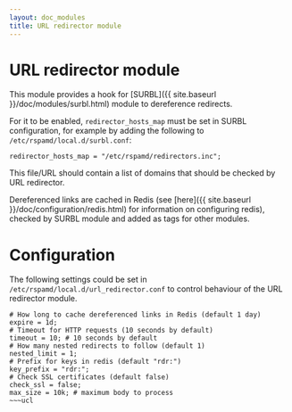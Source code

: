 ```yaml
---
layout: doc_modules
title: URL redirector module
---
```


# URL redirector module

This module provides a hook for [SURBL]({{ site.baseurl }}/doc/modules/surbl.html) module to dereference redirects.

For it to be enabled, `redirector_hosts_map` must be set in SURBL configuration, for example by adding the following to `/etc/rspamd/local.d/surbl.conf`:
~~~ucl
redirector_hosts_map = "/etc/rspamd/redirectors.inc";
~~~

This file/URL should contain a list of domains that should be checked by URL redirector.

Dereferenced links are cached in Redis (see [here]({{ site.baseurl }}/doc/configuration/redis.html) for information on configuring redis), checked by SURBL module and added as tags for other modules.

# Configuration

The following settings could be set in `/etc/rspamd/local.d/url_redirector.conf` to control behaviour of the URL redirector module.

~~~ucl
# How long to cache dereferenced links in Redis (default 1 day)
expire = 1d;
# Timeout for HTTP requests (10 seconds by default)
timeout = 10; # 10 seconds by default
# How many nested redirects to follow (default 1)
nested_limit = 1;
# Prefix for keys in redis (default "rdr:")
key_prefix = "rdr:";
# Check SSL certificates (default false)
check_ssl = false;
max_size = 10k; # maximum body to process
~~~ucl
